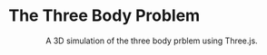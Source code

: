 # The Three Body Problem
<p align="center">
A 3D simulation of the three body prblem using Three.js. 
<p align="center">
